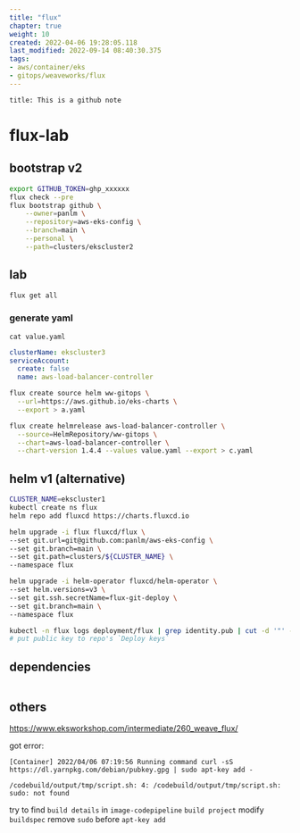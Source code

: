 ```yaml
---
title: "flux"
chapter: true
weight: 10
created: 2022-04-06 19:28:05.118
last_modified: 2022-09-14 08:40:30.375
tags: 
- aws/container/eks 
- gitops/weaveworks/flux
---
```


```ad-attention
title: This is a github note

```

# flux-lab
## bootstrap v2
```sh
export GITHUB_TOKEN=ghp_xxxxxx
flux check --pre
flux bootstrap github \
    --owner=panlm \
    --repository=aws-eks-config \
    --branch=main \
    --personal \
    --path=clusters/ekscluster2

```

## lab
```sh
flux get all

```

### generate yaml
`cat value.yaml`
```yaml
clusterName: ekscluster3
serviceAccount:
  create: false
  name: aws-load-balancer-controller
```

```sh
flux create source helm ww-gitops \
  --url=https://aws.github.io/eks-charts \
  --export > a.yaml

flux create helmrelease aws-load-balancer-controller \
  --source=HelmRepository/ww-gitops \
  --chart=aws-load-balancer-controller \
  --chart-version 1.4.4 --values value.yaml --export > c.yaml
```

## helm v1 (alternative)
```sh
CLUSTER_NAME=ekscluster1
kubectl create ns flux
helm repo add fluxcd https://charts.fluxcd.io 

helm upgrade -i flux fluxcd/flux \
--set git.url=git@github.com:panlm/aws-eks-config \
--set git.branch=main \
--set git.path=clusters/${CLUSTER_NAME} \
--namespace flux

helm upgrade -i helm-operator fluxcd/helm-operator \
--set helm.versions=v3 \
--set git.ssh.secretName=flux-git-deploy \
--set git.branch=main \
--namespace flux

kubectl -n flux logs deployment/flux | grep identity.pub | cut -d '"' -f2
# put public key to repo's `Deploy keys`

```

## dependencies
```
```

## others
https://www.eksworkshop.com/intermediate/260_weave_flux/

got error:
```
[Container] 2022/04/06 07:19:56 Running command curl -sS https://dl.yarnpkg.com/debian/pubkey.gpg | sudo apt-key add -  

/codebuild/output/tmp/script.sh: 4: /codebuild/output/tmp/script.sh: sudo: not found
```

try to find `build details` in `image-codepipeline` `build project`
modify `buildspec`
remove `sudo` before `apt-key add`



